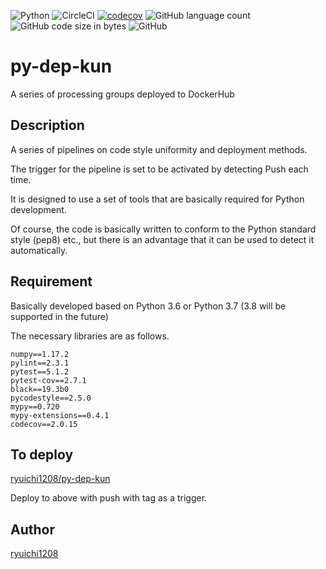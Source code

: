 ![Python](https://img.shields.io/badge/Python-3.6%2F3.7-red)
![CircleCI](https://img.shields.io/circleci/build/github/ryuichi1208/py-dep-kun/master)
[![codecov](https://codecov.io/gh/ryuichi1208/py-dep-kun/branch/master/graph/badge.svg)](https://codecov.io/gh/ryuichi1208/py-dep-kun)
![GitHub language count](https://img.shields.io/github/languages/count/ryuichi1208/py-dep-kun)
![GitHub code size in bytes](https://img.shields.io/github/languages/code-size/ryuichi1208/py-dep-kun)
![GitHub](https://img.shields.io/github/license/ryuichi1208/py-dep-kun)

# py-dep-kun
A series of processing groups deployed to DockerHub

## Description

A series of pipelines on code style uniformity and deployment methods.

The trigger for the pipeline is set to be activated by detecting Push each time.

It is designed to use a set of tools that are basically required for Python development.

Of course, the code is basically written to conform to the Python standard style (pep8) etc., but there is an advantage that it can be used to detect it automatically.

## Requirement

Basically developed based on Python 3.6 or Python 3.7 (3.8 will be supported in the future)

The necessary libraries are as follows.

```
numpy==1.17.2
pylint==2.3.1
pytest==5.1.2
pytest-cov==2.7.1
black==19.3b0
pycodestyle==2.5.0
mypy==0.720
mypy-extensions==0.4.1
codecov==2.0.15
```

## To deploy

[ryuichi1208/py-dep-kun](https://cloud.docker.com/repository/registry-1.docker.io/ryuichi1208/py-dep-kun)

Deploy to above with push with tag as a trigger.

## Author

[ryuichi1208](https://github.com/ryuichi1208)
